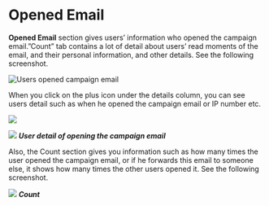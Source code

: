 # Opened Email

**Opened Email** section gives users’ information who opened the campaign email.”Count” tab contains a lot of detail about users’ read moments of the email, and their personal information, and other details. See the following screenshot. 

![Users opened campaign email](https://www.keepnetlabs.com/wp-content/uploads/Ekran-G%C3%B6r%C3%BCnt%C3%BCs%C3%BC-2018-07-30-13-09-29-1024x471.png)

When you click on the plus icon under the details column, you can see users detail such as when he opened the campaign email or IP number etc.

![](https://www.keepnetlabs.com/wp-content/uploads/Ekran-G%C3%B6r%C3%BCnt%C3%BCs%C3%BC-2018-07-30-13-15-28-1024x445.png)

![](https://www.keepnetlabs.com/wp-content/uploads/Ekran-G%C3%B6r%C3%BCnt%C3%BCs%C3%BC-2018-07-30-13-18-26-1024x474.png)
***User detail of opening the campaign email***

Also, the Count section gives you information such as how many times the user opened the campaign email, or if he forwards this email to someone else, it shows how many times the other users opened it. See the following screenshot.

![](https://www.keepnetlabs.com/wp-content/uploads/Ekran-G%C3%B6r%C3%BCnt%C3%BCs%C3%BC-2018-07-30-13-34-29-1024x440.png)
***Count***